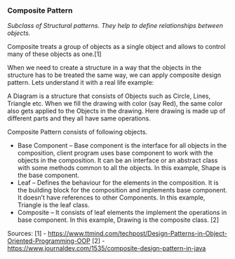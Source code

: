 <h3>Composite Pattern</h3>
<p><i>Subclass of Structural patterns. They help to define relationships between objects.</i></p>

Composite treats a group of objects as a single object and allows to control many of these objects as one.[1]

When we need to create a structure in a way that the objects in the structure has to be treated the same way, we can apply composite design pattern.
Lets understand it with a real life example:

A Diagram is a structure that consists of Objects such as Circle, Lines, Triangle etc.
When we fill the drawing with color (say Red), the same color also gets applied to the Objects in the drawing.
Here drawing is made up of different parts and they all have same operations.

Composite Pattern consists of following objects.

- Base Component – Base component is the interface for all objects in the composition, client program uses base component to work with the objects in the composition. It can be an interface or an abstract class with some methods common to all the objects. In this example, Shape is the base component.
- Leaf – Defines the behaviour for the elements in the composition. It is the building block for the composition and implements base component. It doesn’t have references to other Components. In this example, Triangle is the leaf class. 
- Composite – It consists of leaf elements the implement the operations in base component. In this example, Drawing is the composite class.
[2]


Sources:
[1] - https://www.ttmind.com/techpost/Design-Patterns-in-Object-Oriented-Programming-OOP
[2] - https://www.journaldev.com/1535/composite-design-pattern-in-java

